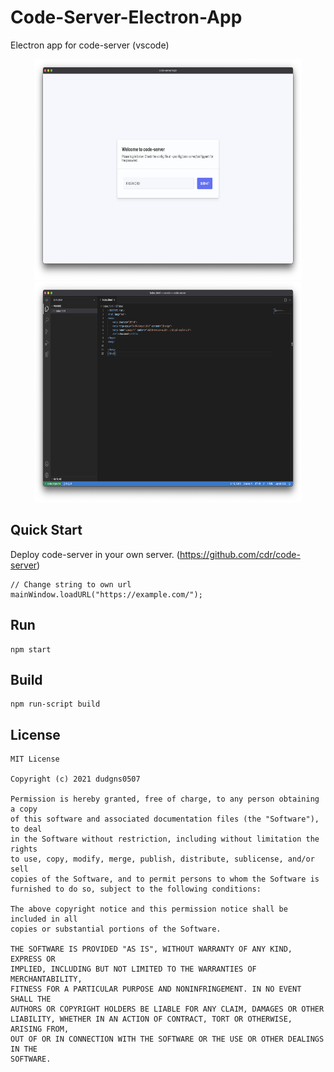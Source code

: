 # Code-Server-Electron-App
 Electron app for code-server (vscode)
<p align="center">
    <img width="428" height="353" src="https://github.com/dudgns0507/Code-Server-Electron-App/blob/main/sample.png">
    <img width="428" height="353" src="https://github.com/dudgns0507/Code-Server-Electron-App/blob/main/sample2.png">
</p>

Quick Start
-------
Deploy code-server in your own server.
(https://github.com/cdr/code-server)

```
// Change string to own url
mainWindow.loadURL("https://example.com/");
```

Run
-------
```
npm start
```

Build
-------
```
npm run-script build
```

License
-------
```
MIT License

Copyright (c) 2021 dudgns0507

Permission is hereby granted, free of charge, to any person obtaining a copy
of this software and associated documentation files (the "Software"), to deal
in the Software without restriction, including without limitation the rights
to use, copy, modify, merge, publish, distribute, sublicense, and/or sell
copies of the Software, and to permit persons to whom the Software is
furnished to do so, subject to the following conditions:

The above copyright notice and this permission notice shall be included in all
copies or substantial portions of the Software.

THE SOFTWARE IS PROVIDED "AS IS", WITHOUT WARRANTY OF ANY KIND, EXPRESS OR
IMPLIED, INCLUDING BUT NOT LIMITED TO THE WARRANTIES OF MERCHANTABILITY,
FITNESS FOR A PARTICULAR PURPOSE AND NONINFRINGEMENT. IN NO EVENT SHALL THE
AUTHORS OR COPYRIGHT HOLDERS BE LIABLE FOR ANY CLAIM, DAMAGES OR OTHER
LIABILITY, WHETHER IN AN ACTION OF CONTRACT, TORT OR OTHERWISE, ARISING FROM,
OUT OF OR IN CONNECTION WITH THE SOFTWARE OR THE USE OR OTHER DEALINGS IN THE
SOFTWARE.
```